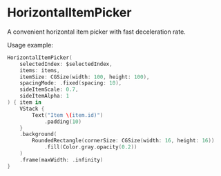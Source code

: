 # HorizontalItemPicker

A convenient horizontal item picker with fast deceleration rate.

Usage example:

```swift
HorizontalItemPicker(
    selectedIndex: $selectedIndex,
    items: items,
    itemSize: CGSize(width: 100, height: 100),
    spacingMode: .fixed(spacing: 10),
    sideItemScale: 0.7,
    sideItemAlpha: 1
) { item in
    VStack {
        Text("Item \(item.id)")
            .padding(10)
    }
    .background(
        RoundedRectangle(cornerSize: CGSize(width: 16, height: 16))
            .fill(Color.gray.opacity(0.2))
    )
    .frame(maxWidth: .infinity)
}
```
